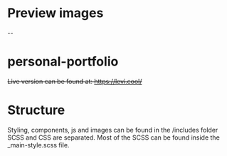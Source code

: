 # Preview images
--

# personal-portfolio
~~Live version can be found at: https://levi.cool/~~

# Structure
Styling, components, js and images can be found in the /includes folder
SCSS and CSS are separated. Most of the SCSS can be found inside the _main-style.scss file.
